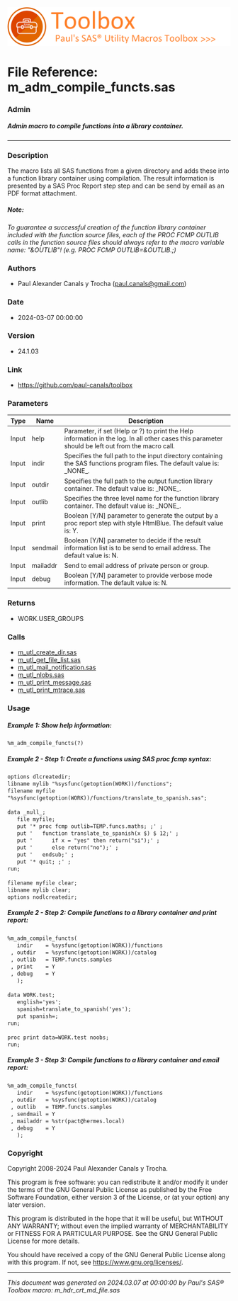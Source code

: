 ![../../misc/images/doc_banner.png](../../misc/images/doc_banner.png)
# 
# File Reference: m_adm_compile_functs.sas

### Admin

##### Admin macro to compile functions into a library container.

***

### Description
The macro lists all SAS functions from a given directory and adds these into a function library container using compilation. The result information is presented by a SAS Proc Report step step and can be send by email as an PDF format attachment.



##### *Note:*
*To guarantee a successful creation of the function library container included with the function source files, each of the PROC FCMP OUTLIB calls in the function source files should always refer to the macro variable name: "&OUTLIB"! (e.g. PROC FCMP OUTLIB=&OUTLIB.;)*

### Authors
* Paul Alexander Canals y Trocha (paul.canals@gmail.com)

### Date
* 2024-03-07 00:00:00

### Version
* 24.1.03

### Link
* https://github.com/paul-canals/toolbox

### Parameters
| Type | Name | Description |
| ---- | ---- | ----------- |
| Input | help | Parameter, if set (Help or ?) to print the Help information in the log. In all other cases this parameter should be left out from the macro call. |
| Input | indir | Specifies the full path to the input directory containing the SAS functions program files. The default value is: \_NONE\_. |
| Input | outdir | Specifies the full path to the output function library container. The default value is: \_NONE\_. |
| Input | outlib | Specifies the three level name for the function library container. The default value is: \_NONE\_. |
| Input | print | Boolean [Y/N] parameter to generate the output by a proc report step with style HtmlBlue. The default value is: Y. |
| Input | sendmail | Boolean [Y/N] parameter to decide if the result information list is to be send to email address. The default value is: N. |
| Input | mailaddr | Send to email address of private person or group. |
| Input | debug | Boolean [Y/N] parameter to provide verbose mode information. The default value is: N. |

### Returns
* WORK.USER_GROUPS

### Calls
* [m_utl_create_dir.sas](m_utl_create_dir.md)
* [m_utl_get_file_list.sas](m_utl_get_file_list.md)
* [m_utl_mail_notification.sas](m_utl_mail_notification.md)
* [m_utl_nlobs.sas](m_utl_nlobs.md)
* [m_utl_print_message.sas](m_utl_print_message.md)
* [m_utl_print_mtrace.sas](m_utl_print_mtrace.md)

### Usage

##### Example 1: Show help information:
```sas
%m_adm_compile_functs(?)
```

##### Example 2 - Step 1: Create a functions using SAS proc fcmp syntax:
```sas
options dlcreatedir;
libname mylib "%sysfunc(getoption(WORK))/functions";
filename myfile "%sysfunc(getoption(WORK))/functions/translate_to_spanish.sas";

data _null_;
   file myfile;
   put '* proc fcmp outlib=TEMP.funcs.maths; ;' ;
   put '   function translate_to_spanish(x $) $ 12;' ;
   put '      if x = "yes" then return("si");' ;
   put '      else return("no");' ;
   put '   endsub;' ;
   put '* quit; ;' ;
run;

filename myfile clear;
libname mylib clear;
options nodlcreatedir;
```

##### Example 2 - Step 2: Compile functions to a library container and print report:
```sas
%m_adm_compile_functs(
   indir    = %sysfunc(getoption(WORK))/functions
 , outdir   = %sysfunc(getoption(WORK))/catalog
 , outlib   = TEMP.functs.samples
 , print    = Y
 , debug    = Y
   );

data WORK.test;
   english='yes';
   spanish=translate_to_spanish('yes');
   put spanish=;
run;

proc print data=WORK.test noobs;
run;
```

##### Example 3 - Step 3: Compile functions to a library container and email report:
```sas
%m_adm_compile_functs(
   indir    = %sysfunc(getoption(WORK))/functions
 , outdir   = %sysfunc(getoption(WORK))/catalog
 , outlib   = TEMP.functs.samples
 , sendmail = Y
 , mailaddr = %str(pact@hermes.local)
 , debug    = Y
   );
```

### Copyright
Copyright 2008-2024 Paul Alexander Canals y Trocha. 
 
This program is free software: you can redistribute it and/or modify 
it under the terms of the GNU General Public License as published by 
the Free Software Foundation, either version 3 of the License, or 
(at your option) any later version. 
 
This program is distributed in the hope that it will be useful, 
but WITHOUT ANY WARRANTY; without even the implied warranty of 
MERCHANTABILITY or FITNESS FOR A PARTICULAR PURPOSE. See the 
GNU General Public License for more details. 
 
You should have received a copy of the GNU General Public License 
along with this program. If not, see <https://www.gnu.org/licenses/>. 


***
*This document was generated on 2024.03.07 at 00:00:00 by Paul's SAS&reg; Toolbox macro: m_hdr_crt_md_file.sas*
